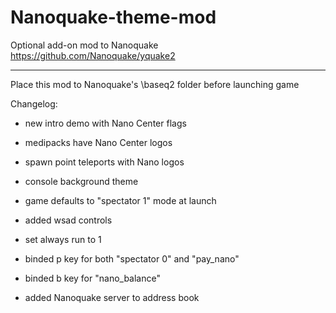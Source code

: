 # Nanoquake-theme-mod
Optional add-on mod to Nanoquake
https://github.com/Nanoquake/yquake2
_________________________
Place this mod to Nanoquake's \baseq2 folder before launching game


Changelog:

- new intro demo with Nano Center flags
- medipacks have Nano Center logos
- spawn point teleports with Nano logos
- console background theme

- game defaults to "spectator 1" mode at launch
- added wsad controls
- set always run to 1
- binded p key for both "spectator 0" and "pay_nano"
- binded b key for "nano_balance"
- added Nanoquake server to address book
